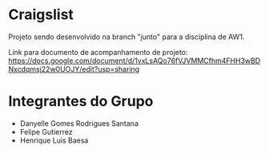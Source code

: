 # Craigslist

Projeto sendo desenvolvido na branch "junto" para a disciplina de AW1.

Link para documento de acompanhamento de projeto: https://docs.google.com/document/d/1vxLsAQo76fVJVMMCfhm4FHH3wBDNxcdqmsj22w0UOJY/edit?usp=sharing


# Integrantes do Grupo
* Danyelle Gomes Rodrigues Santana
* Felipe Gutierrez
* Henrique Luis Baesa

